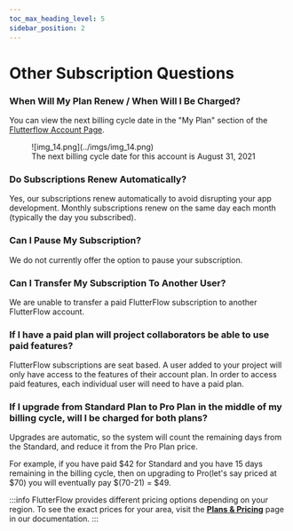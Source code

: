 ```yaml
---
toc_max_heading_level: 5
sidebar_position: 2
---
```


# Other Subscription Questions

### When Will My Plan Renew / When Will I Be Charged?

You can view the next billing cycle date in the "My Plan" section of the [Flutterflow Account Page](https://app.flutterflow.io/account).

<figure>
    ![img_14.png](../imgs/img_14.png)
  <figcaption class="centered-caption">The next billing cycle date for this account is August 31, 2021</figcaption>
</figure>



### Do Subscriptions Renew Automatically?

Yes, our subscriptions renew automatically to avoid disrupting your app development. Monthly subscriptions renew on the same day each month (typically the day you subscribed).

### Can I Pause My Subscription?

We do not currently offer the option to pause your subscription.

### Can I Transfer My Subscription To Another User?

We are unable to transfer a paid FlutterFlow subscription to another FlutterFlow account.

### If I have a paid plan will project collaborators be able to use paid features?

FlutterFlow subscriptions are seat based. A user added to your project will only have access to the features of their account plan. In order to access paid features, each individual user will need to have a paid plan.

### If I upgrade from Standard Plan to Pro Plan in the middle of my billing cycle, will I be charged for both plans?

Upgrades are automatic, so the system will count the remaining days from the Standard, and reduce it from the Pro Plan price.

For example, if you have paid $42 for Standard and you have 15 days remaining in the billing cycle, then on upgrading to Pro(let's say priced at $70) you will eventually pay $(70-21) = $49.

:::info
FlutterFlow provides different pricing options depending on your region. To see the exact prices for your area, visit the [**Plans & Pricing**](../plan-pricing.md) page in our documentation.
:::